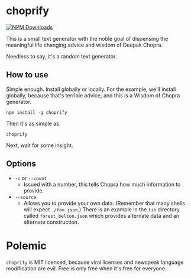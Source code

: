 choprify
========

[![NPM Downloads](http://img.shields.io/npm/dm/choprify.svg)](https://npmjs.org/package/choprify)

This is a small text generator with the noble goal of dispensing
the meaningful life changing advice and wisdom of Deepak Chopra.

Needless to say, it's a random text generator.



How to use
----------

Simple enough.  Install globally or locally.  For the example,
we'll install globally, because that's terrible advice, and this
is a Wisdom of Chopra generator.

```
npm install -g choprify
```

Then it's as simple as

```
choprify
```

Next, wait for some insight.



Options
-------

* `-c` or `--count`
  * Issued with a number, this tells Chopra how much information to
    provide.
* `--source`
  * Allows you to provide your own data.  (Remember that many shells
    will expect `./foo.json`.)  There is an example in the `lib`
    directory called `forest_belton.json` which provides alternate
    data and an alternate construction.



Polemic
=======

`choprify` is MIT licensed, because viral licenses and newspeak language modification are evil. Free is only free when it's free for everyone.